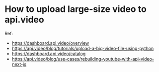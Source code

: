 # How to upload large-size video to api.video


Ref: 
 - https://dashboard.api.video/overview
 - https://api.video/blog/tutorials/upload-a-big-video-file-using-python
 - https://dashboard.api.video/catalog
 - https://api.video/blog/use-cases/rebuilding-youtube-with-api-video-next-js
